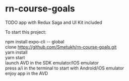 # rn-course-goals<br />

TODO app with Redux Saga and UI Kit included<br />

To start this project:<br />

npm install expo-cli -- global<br />
clone https://github.com/Smetukh/rn-course-goals.git<br />
yarn install<br />
yarn start<br />
launch AVD in the SDK emulator/IOS emulator<br />
press a/i in the terminal to start with Android/iOS emulator<br />
enjoy app in the AVD<br />
